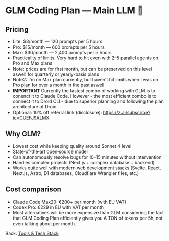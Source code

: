 # GLM Coding Plan — Main LLM 🧠

## Pricing
- Lite: $3/month — 120 prompts per 5 hours
- Pro: $15/month — 600 prompts per 5 hours
- Max: $30/month — 2,400 prompts per 5 hours
- Practicality of limits: Very hard to hit even with 2–5 parallel agents on Pro and Max plans
- Note: prices are for first month, but can be preserved on this level aswell for quarterly or yearly-basis plans
- Note2: I'm on Max plan currently, but haven't hit limits when I was on Pro plan for over a month in the past aswell
- **IMPORTANT** Currently the fastest combo of working with GLM is to conenct it to Claude Code. However - the most efficient combo is to connect it to Droid CLI - due to superior planning and following the plan architecture of Droid.
- Optional: 10% off referral link (disclosure): <https://z.ai/subscribe?ic=CUEFJ9ALMX>

## Why GLM?
- Lowest cost while keeping quality around Sonnet 4 level
- State‑of‑the‑art open‑source model
- Can autonomously resolve bugs for 10–15 minutes without intervention
- Handles complex projects (Next.js + complex database + backend)
- Works quite well with modern web development stacks (Svelte, React, Next.js, Astro, D1 databases, Cloudflare Wrangler files, etc.)

## Cost comparison
- Claude Code Max20: €200+ per month (with EU VAT)
- Codex Pro: €229 in EU with VAT per month
- Most alternatives will be more expensive than GLM considering the fact that GLM Coding Plan efficiently gives you A TON of tokens per 5h, not even talking about per month.

Back: [Tools & Tech Stack](./README.md)
